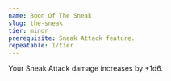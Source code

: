 ```yaml
---
name: Boon Of The Sneak
slug: the-sneak
tier: minor
prerequisite: Sneak Attack feature.
repeatable: 1/tier
---
```


Your Sneak Attack damage increases by +1d6.
